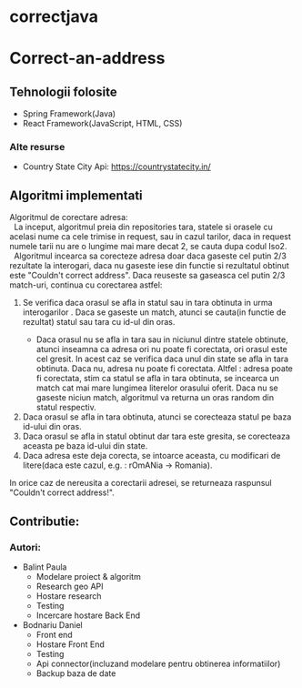 # correctjava
# Correct-an-address

## Tehnologii folosite

- Spring Framework(Java) <br>
- React Framework(JavaScript, HTML, CSS) <br>

### Alte resurse

- Country State City Api: https://countrystatecity.in/

## Algoritmi implementati

Algoritmul de corectare adresa: <br>
&nbsp; La inceput, algoritmul preia din repositories tara, statele si orasele cu acelasi nume ca cele trimise in
request, sau in cazul tarilor, daca in request numele tarii nu are o lungime mai mare decat 2, se cauta dupa codul Iso2.
<br> &nbsp; Algoritmul incearca sa corecteze adresa doar daca gaseste cel putin 2/3 rezultate la interogari, daca nu
gaseste iese din functie si rezultatul obtinut este "Couldn't correct address". Daca reuseste sa gaseasca cel putin 2/3
match-uri, continua cu corectarea astfel:
<br>
 <ol> 
  <li> Se verifica daca orasul se afla in statul sau 
in tara obtinuta in urma 
interogarilor . Daca se gaseste un match, atunci se 
cauta(in functie de rezultat) statul sau tara cu id-ul din
oras. </li> 
    <ul> <li>Daca orasul nu se afla in tara sau in niciunul
dintre statele obtinute, atunci inseamna ca adresa
 ori nu poate fi corectata, ori orasul este cel gresit.
 In acest caz se verifica daca unul din state 
se afla in tara obtinuta. Daca nu, adresa nu poate fi corectata.
Altfel : adresa poate fi corectata, stim ca statul se afla in tara
obtinuta, se incearca un match cat mai mare lungimea literelor
orasului oferit. Daca nu se gaseste niciun match, algoritmul va 
returna un oras random din statul respectiv.
 
</li>
    </ul>
  <li> Daca orasul se afla in tara obtinuta, atunci se corecteaza
 statul pe baza id-ului din oras.</li>
  <li> Daca orasul se afla in statul obtinut dar tara este gresita,
 se corecteaza aceasta pe baza id-ului din state.</li>
  <li> Daca adresa este deja corecta, se intoarce aceasta, 
cu modificari de litere(daca este cazul, e.g. : rOmANia -> Romania).</li>
</ol>

In orice caz de nereusita a corectarii adresei, se returneaza
 raspunsul "Couldn't correct address!".

## Contributie:

### Autori:

- Balint Paula
    - Modelare proiect & algoritm
    - Research geo API
    - Hostare research
    - Testing
    - Incercare hostare Back End
- Bodnariu Daniel
    - Front end
    - Hostare Front End
    - Testing
    - Api connector(incluzand modelare pentru obtinerea informatiilor)
    - Backup baza de date
